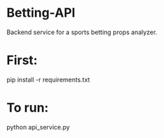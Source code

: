 # Betting-API

Backend service for a sports betting props analyzer. 

# First: 
pip install -r requirements.txt

# To run:
python api_service.py
